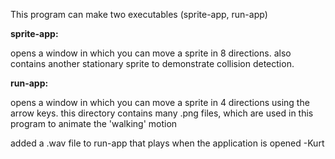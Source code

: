 This program can make two executables (sprite-app, run-app)

**sprite-app:**

opens a window in which you can move a sprite in 8 directions. also contains another stationary sprite to demonstrate collision detection.

**run-app:**

opens a window in which you can move a sprite in 4 directions using the arrow keys. this directory contains many .png files, which are used in this program to animate the 'walking' motion

added a .wav file to run-app that plays when the application is opened
-Kurt
